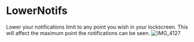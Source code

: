 # LowerNotifs
Lower your notifications limit to any point you wish in your lockscreen.
This will affect the maximum point the notifications can be seen.
![IMG_4127](https://github.com/0xkuj/LowerNotifs/assets/56236821/d46f3416-e418-45c9-a67a-bfe3d46218b6)
